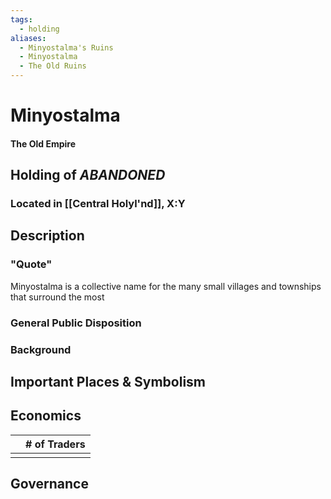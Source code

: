 ```yaml
---
tags:
  - holding
aliases:
  - Minyostalma's Ruins
  - Minyostalma
  - The Old Ruins
---
```


# Minyostalma
#### The Old Empire
## Holding of *ABANDONED*
### Located in [[Central Holyl'nd]], X:Y
## Description
### "Quote"

Minyostalma is a collective name for the many small villages and townships that surround the most 


### General Public Disposition

### Background
## Important Places & Symbolism

## Economics
|     | # of Traders |
| --- | ------------ |
|     |              |

## Governance